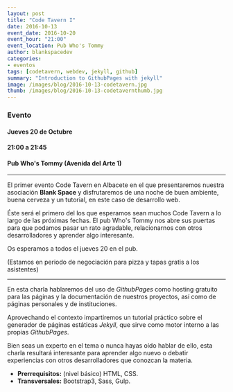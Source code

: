 ```yaml
---
layout: post
title: "Code Tavern I"
date: 2016-10-13
event_date: 2016-10-20
event_hour: "21:00"
event_location: Pub Who's Tommy
author: blankspacedev
categories:
- eventos
tags: [codetavern, webdev, jekyll, github]
summary: "Introduction to GithubPages with jekyll"
image: /images/blog/2016-10-13-codetavern.jpg
thumb: /images/blog/2016-10-13-codetavernthumb.jpg
---
```


### Evento

#### Jueves 20 de Octubre

#### 21:00 a 21:45

#### Pub Who's Tommy (Avenida del Arte 1)

-----------------------------

El primer evento Code Tavern en Albacete en el que presentaremos nuestra asociación
**Blank Space** y disfrutaremos de una noche de buen ambiente, buena cerveza y un
tutorial, en este caso de desarrollo web.

Éste será el primero del los que esperamos sean muchos Code Tavern a lo largo de
las próximas fechas. El pub Who's Tommy nos abre sus puertas para que podamos
pasar un rato agradable, relacionarnos con otros desarrolladores y
aprender algo interesante.

Os esperamos a todos el jueves 20 en el pub.

(Estamos en periodo de negociación para pizza y tapas gratis a los asistentes)

------------------------

En esta charla hablaremos del uso de *GithubPages* como hosting gratuito para las páginas
y la documentación de nuestros proyectos, así como de páginas personales y de instituciones.

Aprovechando el contexto impartiremos un tutorial práctico sobre el generador de páginas
estáticas *Jekyll*, que sirve como motor interno a las propias *GithubPages*.

Bien seas un experto en el tema o nunca hayas oído hablar de ello, esta charla resultará
interesante para aprender algo nuevo o debatir experiencias con otros desarrolladores
que conozcan la materia.

* **Prerrequisitos:** (nivel básico) HTML, CSS.
* **Transversales:** Bootstrap3, Sass, Gulp.
